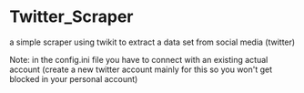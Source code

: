 # Twitter_Scraper
a simple scraper using twikit to extract a data set from social media (twitter)

Note: in the config.ini file you have to connect with an existing actual account (create a new twitter account mainly for this so you won't get blocked in your personal account)
